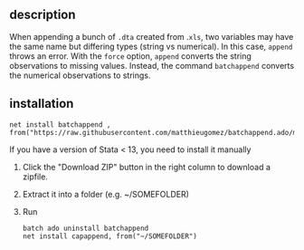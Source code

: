 ## description

When appending a bunch of `.dta` created from .`xls`, two variables may have the same name but differing types (string vs numerical). In this case, `append` throws an error. With the `force` option, `append` converts the string observations to missing values. Instead, the command `batchappend` converts the numerical observations to strings.

## installation

```
net install batchappend , from("https://raw.githubusercontent.com/matthieugomez/batchappend.ado/master/")
```

If you have a version of Stata < 13, you need to install it manually

1. Click the "Download ZIP" button in the right column to download a zipfile. 
2. Extract it into a folder (e.g. ~/SOMEFOLDER)
3. Run

	```
	batch ado uninstall batchappend
	net install capappend, from("~/SOMEFOLDER")
	```
